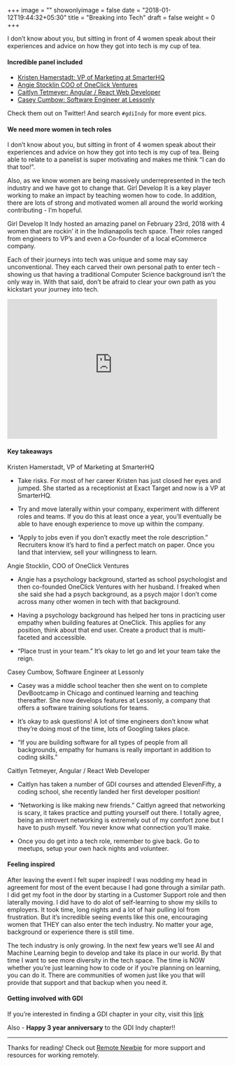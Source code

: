 +++
image = ""
showonlyimage = false
date = "2018-01-12T19:44:32+05:30"
title = "Breaking into Tech"
draft = false
weight = 0
+++

I don’t know about you, but sitting in front of 4 women speak about their experiences and advice on how they got into tech is my cup of tea.

<!--more-->

#### Incredible panel included

- [Kristen Hamerstadt: VP of Marketing at SmarterHQ](https://twitter.com/K_Hamerstadt)
- [Angie Stocklin COO of OneClick Ventures](https://twitter.com/easterday77)
- [Caitlyn Tetmeyer: Angular / React Web Developer](https://twitter.com/CaitlynTetmeyer)
- [Casey Cumbow: Software Engineer at Lessonly](https://twitter.com/case_eee)

Check them out on Twitter! And search `#gdiIndy` for more event pics.

#### We need more women in tech roles

I don’t know about you, but sitting in front of 4 women speak about their experiences and advice on how they got into tech is my cup of tea. Being able to relate to a panelist is super motivating and makes me think “I can do that too!”.

Also, as we know women are being massively underrepresented in the tech industry and we have got to change that. Girl Develop It is a key player working to make an impact by teaching women how to code. In addition, there are lots of strong and motivated women all around the world working contributing - I’m hopeful.

Girl Develop It Indy hosted an amazing panel on February 23rd, 2018 with 4 women that are rockin’ it in the Indianapolis tech space. Their roles ranged from engineers to VP’s and even a Co-founder of a local eCommerce company.

Each of their journeys into tech was unique and some may say unconventional. They each carved their own personal path to enter tech - showing us that having a traditional Computer Science background isn’t the only way in. With that said, don’t be afraid to clear your own path as you kickstart your journey into tech.

<iframe width="480" height="320" src="https://theweeklyhuman.substack.com/embed" frameborder="0" scrolling="no"></iframe>

#### Key takeaways

Kristen Hamerstadt, VP of Marketing at SmarterHQ

- Take risks. For most of her career Kristen has just closed her eyes and jumped. She started as a receptionist at Exact Target and now is a VP at SmarterHQ.

- Try and move laterally within your company, experiment with different roles and teams. If you do this at least once a year, you’ll eventually be able to have enough experience to move up within the company.

- “Apply to jobs even if you don’t exactly meet the role description.” Recruiters know it’s hard to find a perfect match on paper. Once you land that interview, sell your willingness to learn.

Angie Stocklin, COO of OneClick Ventures

- Angie has a psychology background, started as school psychologist and then co-founded OneClick Ventures with her husband. I freaked when she said she had a psych background, as a psych major I don’t come across many other women in tech with that background.

- Having a psychology background has helped her tons in practicing user empathy when building features at OneClick. This applies for any position, think about that end user. Create a product that is multi-faceted and accessible.

- “Place trust in your team.” It’s okay to let go and let your team take the reign.

Casey Cumbow, Software Engineer at Lessonly

- Casey was a middle school teacher then she went on to complete DevBootcamp in Chicago and continued learning and teaching thereafter. She now develops features at Lessonly, a company that offers a software training solutions for teams.

- It’s okay to ask questions! A lot of time engineers don’t know what they’re doing most of the time, lots of Googling takes place.

- “If you are building software for all types of people from all backgrounds, empathy for humans is really important in addition to coding skills.”

Caitlyn Tetmeyer, Angular / React Web Developer

- Caitlyn has taken a number of GDI courses and attended ElevenFifty, a coding school, she recently landed her first developer position!

- “Networking is like making new friends.” Caitlyn agreed that networking is scary, it takes practice and putting yourself out there. I totally agree, being an introvert networking is extremely out of my comfort zone but I have to push myself. You never know what connection you’ll make.

- Once you do get into a tech role, remember to give back. Go to meetups, setup your own hack nights and volunteer.

#### Feeling inspired

After leaving the event I felt super inspired! I was nodding my head in agreement for most of the event because I had gone through a similar path. I did get my foot in the door by starting in a Customer Support role and then laterally moving. I did have to do alot of self-learning to show my skills to employers. It took time, long nights and a lot of hair pulling lol from frustration. But it’s incredible seeing events like this one, encouraging women that THEY can also enter the tech industry. No matter your age, background or experience there is still time.

The tech industry is only growing. In the next few years we’ll see AI and Machine Learning begin to develop and take its place in our world. By that time I want to see more diversity in the tech space. The time is NOW whether you’re just learning how to code or if you’re planning on learning, you can do it. There are communities of women just like you that will provide that support and that backup when you need it.

#### Getting involved with GDI

If you’re interested in finding a GDI chapter in your city, visit this [link](https://www.girldevelopit.com/chapters)

Also - **Happy 3 year anniversary** to the GDI Indy chapter!!

----

Thanks for reading! Check out [Remote Newbie](http://remotenewbie.com) for more support and resources for working remotely.
